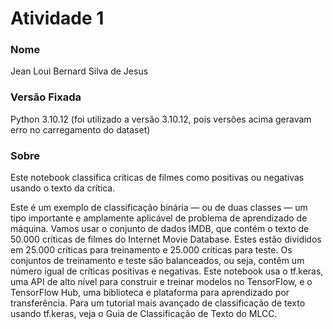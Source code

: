 # Atividade 1

### Nome 
Jean Loui Bernard Silva de Jesus

### Versão Fixada
Python 3.10.12 (foi utilizado a versão 3.10.12, pois versões acima geravam erro no carregamento do dataset)

### Sobre

Este notebook classifica críticas de filmes como positivas ou negativas usando o texto da crítica. 

Este é um exemplo de classificação binária — ou de duas classes — um tipo importante e amplamente 
aplicável de problema de aprendizado de máquina. Vamos usar o conjunto de dados IMDB, que contém o 
texto de 50.000 críticas de filmes do Internet Movie Database. Estes estão divididos em 25.000 críticas 
para treinamento e 25.000 críticas para teste. Os conjuntos de treinamento e teste são balanceados, ou 
seja, contêm um número igual de críticas positivas e negativas. Este notebook usa o tf.keras, uma API 
de alto nível para construir e treinar modelos no TensorFlow, e o TensorFlow Hub, uma biblioteca e 
plataforma para aprendizado por transferência. Para um tutorial mais avançado de classificação de texto 
usando tf.keras, veja o Guia de Classificação de Texto do MLCC.

